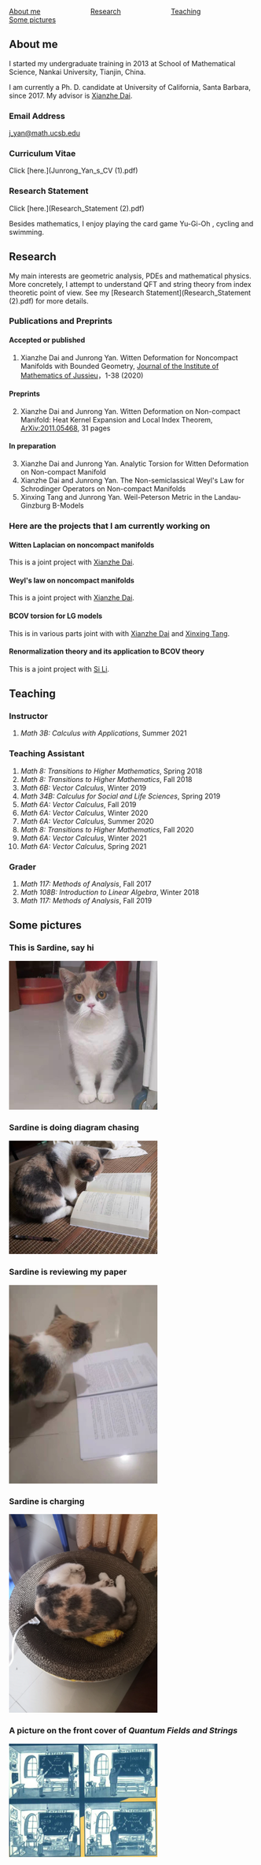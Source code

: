 

[About me](#R1)&emsp;&emsp;&emsp;&emsp;&emsp;&emsp;&emsp; [Research](#R2)&emsp;&emsp;&emsp;&emsp;&emsp;&emsp;&emsp; [Teaching](#R3)&emsp;&emsp;&emsp;&emsp; &emsp;&emsp;&emsp;[Some pictures](#R4)&emsp;
<div><a name="R1"></a>
</div>

## About me

I started my undergraduate training in 2013 at School of Mathematical Science, Nankai University, Tianjin, China.

I am currently a Ph. D. candidate at University of California, Santa Barbara, since 2017. My advisor is [Xianzhe Dai](http://web.math.ucsb.edu/~dai/).

### Email Address 
[j_yan@math.ucsb.edu](j_yan@math.ucsb.edu) 
### Curriculum Vitae
Click [here.](Junrong_Yan_s_CV (1).pdf)
### Research Statement
Click [here.](Research_Statement (2).pdf)

Besides mathematics, I enjoy playing the card game Yu-Gi-Oh , cycling and swimming.
<div><a name="R2"></a>
</div>

## Research

My main interests are geometric analysis, PDEs and mathematical physics. More concretely, I attempt to understand QFT and string theory from index theoretic point of view. See my [Research Statement](Research_Statement (2).pdf) for more details.

### Publications and Preprints
#### Accepted or published
1. Xianzhe Dai and Junrong Yan. Witten Deformation for Noncompact Manifolds with Bounded Geometry, [Journal of the Institute of Mathematics of Jussieu](https://doi.org/10.1017/S1474748021000232)，1-38 (2020)

#### Preprints
2. Xianzhe Dai and Junrong Yan. Witten Deformation on Non-compact Manifold: Heat Kernel Expansion and Local Index Theorem, [ArXiv:2011.05468](https://arxiv.org/abs/2011.05468), 31 pages

#### In preparation
3. Xianzhe Dai and Junrong Yan. Analytic Torsion for Witten Deformation on Non-compact Manifold
4. Xianzhe Dai and Junrong Yan. The Non-semiclassical Weyl's Law for Schrodinger Operators
on Non-compact Manifolds
5. Xinxing Tang and Junrong Yan. Weil-Peterson Metric in the Landau-Ginzburg B-Models

### Here are the projects that I am currently working on

#### Witten Laplacian on noncompact manifolds
This is a joint project with [Xianzhe Dai](http://web.math.ucsb.edu/~dai/).
#### Weyl's law on noncompact manifolds
This is a joint project with [Xianzhe Dai](http://web.math.ucsb.edu/~dai/).
#### BCOV torsion for LG models
This is in various parts joint with with [Xianzhe Dai](http://web.math.ucsb.edu/~dai/) and [Xinxing Tang](http://ymsc.tsinghua.edu.cn/en/content/show/146-253.html).
#### Renormalization theory and its application to BCOV theory
This is a joint project with [Si Li](https://sili-math.github.io/).

<div><a name="R3"></a>
 </div>
 
## Teaching

### Instructor
1. _Math 3B: Calculus with Applications_, Summer 2021

### Teaching Assistant
1. _Math 8: Transitions to Higher Mathematics_, Spring 2018
2. _Math 8: Transitions to Higher Mathematics_, Fall 2018
3. _Math 6B: Vector Calculus_, Winter 2019
4. _Math 34B: Calculus for Social and Life Sciences_, Spring 2019
5. _Math 6A: Vector Calculus_, Fall 2019
6. _Math 6A: Vector Calculus_, Winter 2020
7. _Math 6A: Vector Calculus_, Summer 2020
8. _Math 8: Transitions to Higher Mathematics_,  Fall 2020
9. _Math 6A: Vector Calculus_, Winter 2021
10. _Math 6A: Vector Calculus_, Spring 2021

### Grader
1. _Math 117: Methods of Analysis_, Fall 2017
2. _Math 108B: Introduction to Linear Algebra_, Winter 2018
3. _Math 117: Methods of Analysis_, Fall 2019
<div><a name="R4"></a>
 </div>
 
## Some pictures

### This is Sardine, say hi
<img src="21635228754_.pic.jpg" width="60%">

### Sardine is doing diagram chasing
<img src="WechatIMG4.jpeg" width="60%"> 

### Sardine is reviewing my paper 
<img src="WechatIMG5.jpeg" width="60%">  

### Sardine is charging
<img src="IMG_20201113_130746.jpg" width="60%">

### A picture on the front cover of _Quantum Fields and Strings_
<img src="1.png" width="60%"> 


